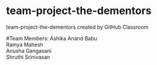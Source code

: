 # team-project-the-dementors
team-project-the-dementors created by GitHub Classroom

#Team Members: 
Ashika Anand Babu   
Ramya Mahesh   
Anusha Gangasani    
Shruthi Srinivasan   
